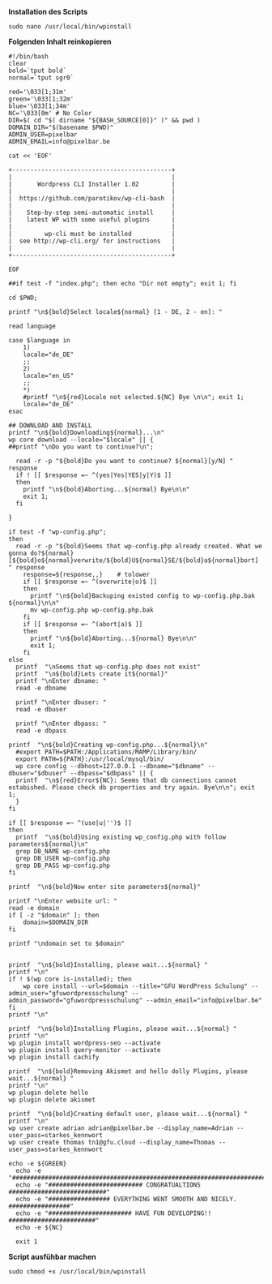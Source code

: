 **Installation des Scripts**

    sudo nano /usr/local/bin/wpinstall
    
**Folgenden Inhalt reinkopieren**

    

    #!/bin/bash
    clear
    bold=`tput bold`
    normal=`tput sgr0`
    
    red='\033[1;31m'
    green='\033[1;32m'
    blue='\033[1;34m'
    NC='\033[0m' # No Color
    DIR=$( cd "$( dirname "${BASH_SOURCE[0]}" )" && pwd )
    DOMAIN_DIR="$(basename $PWD)"
    ADMIN_USER=pixelbar
    ADMIN_EMAIL=info@pixelbar.be
    
    cat << 'EOF'
    
    +--------------------------------------------+
    |                                            |
    |       Wordpress CLI Installer 1.02         |
    |                                            |
    |  https://github.com/parotikov/wp-cli-bash  |
    |                                            |
    |    Step-by-step semi-automatic install     |
    |    latest WP with some useful plugins      |
    |                                            |
    |         wp-cli must be installed           |
    |  see http://wp-cli.org/ for instructions   |
    |                                            |
    +--------------------------------------------+
    
    EOF
    
    ##if test -f "index.php"; then echo "Dir not empty"; exit 1; fi
    
    cd $PWD;
    
    printf "\n${bold}Select locale${normal} [1 - DE, 2 - en]: "
    
    read language
    
    case $language in
    	1)
    	locale="de_DE"
    	;;
    	2)
    	locale="en_US"
    	;;
    	*)
    	#printf "\n${red}Locale not selected.${NC} Bye \n\n"; exit 1;
    	locale="de_DE"
    esac
    
    ## DOWNLOAD AND INSTALL
    printf "\n${bold}Downloading${normal}...\n"
    wp core download --locale="$locale" || {
    ##printf "\nDo you want to continue?\n";
    
      read -r -p "${bold}Do you want to continue? ${normal}[y/N] " response
      if ! [[ $response =~ ^(yes|Yes|YES|y|Y)$ ]]
      then
        printf "\n${bold}Aborting...${normal} Bye\n\n"
        exit 1;
      fi
    
    }
    
    if test -f "wp-config.php";
    then
      read -r -p "${bold}Seems that wp-config.php already created. What we gonna do?${normal} [${bold}o${normal}verwrite/${bold}U${normal}SE/${bold}a${normal}bort] " response
        response=${response,,}    # tolower
        if [[ $response =~ ^(overwrite|o)$ ]]
        then
          printf "\n${bold}Backuping existed config to wp-config.php.bak ${normal}\n\n"
          mv wp-config.php wp-config.php.bak
        fi
        if [[ $response =~ ^(abort|a)$ ]]
        then
          printf "\n${bold}Aborting...${normal} Bye\n\n"
          exit 1;
        fi
    else
      printf  "\nSeems that wp-config.php does not exist"
      printf  "\n${bold}Lets create it${normal}"
      printf "\nEnter dbname: "
      read -e dbname
    
      printf "\nEnter dbuser: "
      read -e dbuser
    
      printf "\nEnter dbpass: "
      read -e dbpass
    
    printf  "\n${bold}Creating wp-config.php...${normal}\n"
      #export PATH=$PATH:/Applications/MAMP/Library/bin/
      export PATH=${PATH}:/usr/local/mysql/bin/
      wp core config --dbhost=127.0.0.1 --dbname="$dbname" --dbuser="$dbuser" --dbpass="$dbpass" || {
      printf  "\n${red}Error${NC}: Seems that db connections cannot estabished. Please check db properties and try again. Bye\n\n"; exit 1;
      }
    fi
    
    if [[ $response =~ ^(use|u|'')$ ]]
    then
      printf  "\n${bold}Using existing wp_config.php with follow parameters${normal}\n"
      grep DB_NAME wp-config.php
      grep DB_USER wp-config.php
      grep DB_PASS wp-config.php
    fi
    
    printf  "\n${bold}Now enter site parameters${normal}"
    
    printf "\nEnter website url: "
    read -e domain
    if [ -z "$domain" ]; then
        domain=$DOMAIN_DIR
    fi
    
    printf "\ndomain set to $domain"
    
    
    printf  "\n${bold}Installing, please wait...${normal} "
    printf "\n"
    if ! $(wp core is-installed); then
        wp core install --url=$domain --title="GFU WordPress Schulung" --admin_user="gfuwordpressschulung" --admin_password="gfuwordpressschulung" --admin_email="info@pixelbar.be"
    fi
    printf "\n"

    printf  "\n${bold}Installing Plugins, please wait...${normal} "
    printf "\n"
    wp plugin install wordpress-seo --activate
    wp plugin install query-monitor --activate
    wp plugin install cachify

    printf  "\n${bold}Removing Akismet and hello dolly Plugins, please wait...${normal} "
    printf "\n"
    wp plugin delete hello
    wp plugin delete akismet

    printf  "\n${bold}Creating default user, please wait...${normal} "
    printf "\n"
    wp user create adrian adrian@pixelbar.be --display_name=Adrian --user_pass=starkes_kennwort
    wp user create thomas tn1@gfu.cloud --display_name=Thomas --user_pass=starkes_kennwort
    
    echo -e ${GREEN}
      echo -e "######################################################################"
      echo -e "########################## CONGRATUALTIONS ###########################"
      echo -e "################# EVERYTHING WENT SMOOTH AND NICELY. #################"
      echo -e "####################### HAVE FUN DEVELOPING!! ########################"
      echo -e ${NC}
    
      exit 1


        
**Script ausfühbar machen**

    sudo chmod +x /usr/local/bin/wpinstall
